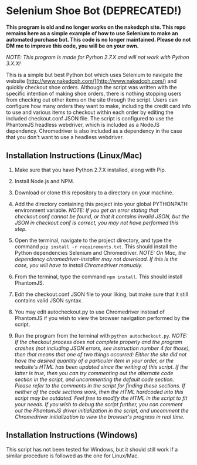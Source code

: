 # Selenium Shoe Bot (DEPRECATED!)

**This program is old and no longer works on the nakedcph site. This repo remains here as a simple example of how to use Selenium to make an automated purchase bot. This code is no longer maintained. Please do not DM me to improve this code, you will be on your own.**

*NOTE: This program is made for Python 2.7.X and will not work with Python 3.X.X!*

This is a simple but best Python bot which uses Selenium to navigate the website [http://www.nakedcph.com/](http://www.nakedcph.com/)  and quickly checkout shoe orders. Although the script was written with the specific intention of making shoe orders, there is nothing stopping users from checking out other items on the site through the script. Users can configure how many orders they want to make, including the credit card info to use and various items to checkout within each order by editing the included checkout.conf JSON file. The script is configured to use the PhantomJS headless webdriver, which is included as a NodeJS dependency. Chromedriver is also included as a dependency in the case that you don't want to use a headless webdriver.

## Installation Instructions (Linux/Mac)

1. Make sure that you have Python 2.7.X installed, along with Pip.

2. Install Node.js and NPM.

3. Download or clone this repository to a directory on your machine.

4. Add the directory containing this project into your global PYTHONPATH environment variable. *NOTE: If you get an error stating that checkout.conf cannot be found, or that it contains invalid JSON, but the JSON in checkout.conf is correct, you may not have performed this step.*

5. Open the terminal, navigate to the project directory, and type the command `pip install -r requirements.txt`. This should install the Python dependencies Selenium and Chromedriver. *NOTE: On Mac, the dependency chromedriver-installer may not download. If this is the case, you will have to install Chromedriver manually.*

6. From the terminal, type the command `npm install`. This should install PhantomJS.

7. Edit the checkout.conf JSON file to your liking, but make sure that it still contains valid JSON syntax.

8. You may edit autocheckout.py to use Chromedriver instead of PhantomJS if you wish to view the browser navigation performed by the script. 

9. Run the program from the terminal with `python autocheckout.py`. *NOTE: If the checkout process does not complete properly and the program crashes (not including JSON errors, see instruction number 4 for those), then that means that one of two things occurred: Either the site did not have the desired quantity of a particular item in your order, or the website's HTML has been updated since the writing of this script. If the latter is true, then you can try commenting out the alternate code section in the script, and uncommenting the default code section. Please refer to the comments in the script for finding these sections. If neither of the code sections work, then the HTML hardcoded into this script may be outdated. Feel free to modify the HTML in the script to fit your needs. If you wish to debug the script further, you can comment out the PhantomJS driver initialization in the script, and uncomment the Chromedriver initialization to view the browser's progress in real time.*

## Installation Instructions (Windows)

This script has not been tested for Windows, but it should still work if a similar procedure is followed as the one for Linux/Mac.

